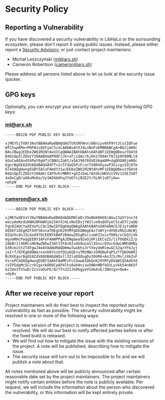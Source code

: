 # Security Policy

## Reporting a Vulnerability

If you have discovered a security vulnerability in LibHaLo or the surrounding ecosystem, please don't report it using public issues.
Instead, please either report a [Security Advisory](https://github.com/arx-research/libhalo/security/advisories/new), or just contact project maintainers:

* Michał Leszczyński (ml@arx.sh)
* Cameron Robertson (cameron@arx.sh)

Please address all persons listed above to let us look at the security issue quicker.

## GPG keys
Optionally, you can encrypt your security report using the following GPG keys:

### ml@arx.sh
```
-----BEGIN PGP PUBLIC KEY BLOCK-----

xjMEY5jfXBYJKwYBBAHaRw8BAQdAUTUhSRFWnnj6Bniyv6hP9YtJCo1IQFue
WfChvpKMo+PNFW1sQGFyeC5zaCA8bWxAYXJ4LnNoPsKMBBAWCgA+BQJjmN9c
BAsJBwgJEEKeZWQ1M2NtAxUICgQWAAIBAhkBAhsDAh4BFiEEWgDBeuzYQ4t8
B4dsQp5lZDUzY20AABXmAP0QFJJh+sFjidAcrbj6kS7D0ArT8JIp9h90NLld
kGnCwAEAodt6PwY6gH7jCQNUiZa6t/a5AJ98f84XES6qmbM+dgDOOARjmN9c
EgorBgEEAZdVAQUBAQdA9FT+2c5TdaQ5PiF/o+TXdR4XyavP3GicgzZdj07m
6lkDAQgHwngEGBYIACoFAmOY31wJEEKeZWQ1M2NtAhsMFiEEWgDBeuzYQ4t8
B4dsQp5lZDUzY20AAKrIAP9vhrMBRt+gXZvSmLrWJdkzHKVulV9z1IXEJ50f
4xDeCgD/aA8uMoDa/Vy1W2Ab8hq37eD7xjB2E2Y/5LNt1vD7jAw=
=phpN
-----END PGP PUBLIC KEY BLOCK-----
```

### cameron@arx.sh
```
-----BEGIN PGP PUBLIC KEY BLOCK-----

xjMEYwXEVxYJKwYBBAHaRw8BAQdAQGM0lmDr29oNkK0668i8muI3q5Y2ns74
wecyAeNzdobNH2NhbWVyb25AYXJ4LnNoIDxjYW1lcm9uQGFyeC5zaD7CjwQQ
FgoAIAUCYwXEVwYLCQcIAwIEFQgKAgQWAgEAAhkBAhsDAh4BACEJEJytvWDH
6Q5EFiEEgHZFXXFSDxnaTHEgnK29YMfpDkQNmgEAz7nWYy+dV9EvRb2uNcWj
DZqVXcdnJIL6o497bCEENTkBAP2RAewZ0SgRicizmKZ3xizfO0k/xCkQ3jVm
mgvmRHcPwqgEEBYIAFoFAmNPPgAJENgGwa9ZeOjHFiEECoZS/l1TOGBXiZ/p
2AbBr1l46McsHG9wZW5wZ3AtY2FAcHJvdG9uLm1lIDxvcGVucGdwLWNhQHBy
b3Rvbi5tZT4FgwJ4eAYAANdRAQDHmw7wabhs3rYXeyUmRlmuGCS2qzYF6Jyj
jeIrf/EFKgD8DWarnxn607xzUYQSy6QE+yTMzNW/zGMQ0wFqP5zTfQbOOARj
BcRXEgorBgEEAZdVAQUBAQdADvll32loDOOugDxIOGR6+AnJI5/MslzX6ZvF
Vs+ePCkDAQgHwngEGBYIAAkFAmMFxFcCGwwAIQkQnK29YMfpDkQWIQSAdkVd
cVIPGdpMcSCcrb1gx+kOROCpAP4lhs6whAnjxw5N0nMBfkO3Lyvkb54n6KXf
G2IHe3TVSwD/ZzzvaDuPE/QcTTn3Z1JG9GgyeVSdm4sE/ZNm1gu+QwA=
=dy0v
-----END PGP PUBLIC KEY BLOCK-----
```

## After we receive your report

Project maintainers will do their best to inspect the reported security vulnerability as fast as possible.
The security vulnerability might be resolved in one or more of the following ways:
* The new version of the project is released with the security issue resolved.
  We will do our best to notify affected parties before or after the fixed build is released.
* We will find out how to mitigate the issue with the existing versions of the project.
  A note will be published, describing how to mitigate the issue.
* The security issue will turn out to be impossible to fix and we will publish a note about that.

All notes mentioned above will be publicly announced after certain reasonable date set by the project maintainers.
The project maintainers might notify certain entities before the note is publicly available.
Per request, we will include the information about the person who discovered the vulnerability, or this
information will be kept entirely private.
